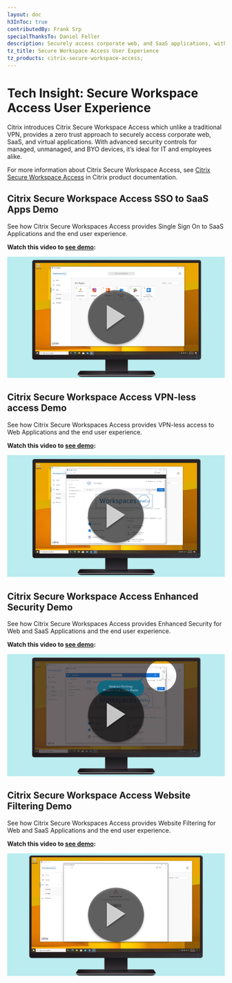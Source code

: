 ```yaml
---
layout: doc
h3InToc: true
contributedBy: Frank Srp
specialThanksTo: Daniel Feller
description: Securely access corporate web, and SaaS applications, with advanced security controls and website filtering for managed, unmanaged, and BYO devices.
tz_title: Secure Workspace Access User Experience
tz_products: citrix-secure-workspace-access;
---
```

# Tech Insight: Secure Workspace Access User Experience

Citrix introduces Citrix Secure Workspace Access which unlike a traditional VPN, provides a zero trust approach to securely access corporate web, SaaS, and virtual applications. With advanced security controls for managed, unmanaged, and BYO devices, it’s ideal for IT and employees alike.

For more information about Citrix Secure Workspace Access, see [Citrix Secure Workspace Access](/en-us/citrix-secure-workspace-access.html) in Citrix product documentation.

## Citrix Secure Workspace Access SSO to SaaS Apps Demo

See how Citrix Secure Workspaces Access provides Single Sign On to SaaS Applications and the end user experience.

**Watch this video to [see demo](https://youtu.be/F0x26hN7ZOM):**

[![Citrix Tech Insight - Citrix Secure Workspace Access SSO to SaaS Apps](/en-us/tech-zone/learn/media/tech-insights_secure-workspace-access-user-experience_saas-sso.png)](https://youtu.be/F0x26hN7ZOM)

## Citrix Secure Workspace Access VPN-less access Demo

See how Citrix Secure Workspaces Access provides VPN-less access to Web Applications and the end user experience.

**Watch this video to [see demo](https://youtu.be/pIqfoUwsbwY):**

[![Citrix Tech Insight - Citrix Secure Workspace Access VPN-less access](/en-us/tech-zone/learn/media/tech-insights_secure-workspace-access-user-experience_vpn-less.png)](https://youtu.be/pIqfoUwsbwY)

## Citrix Secure Workspace Access Enhanced Security Demo

See how Citrix Secure Workspaces Access provides Enhanced Security for Web and SaaS Applications and the end user experience.

**Watch this video to [see demo](https://youtu.be/9rT-0IIKw6M):**

[![Citrix Tech Insight - Citrix Secure Workspace Access Enhanced Security](/en-us/tech-zone/learn/media/tech-insights_secure-workspace-access-user-experience_enhanced-security.png)](https://youtu.be/9rT-0IIKw6M)

## Citrix Secure Workspace Access Website Filtering Demo

See how Citrix Secure Workspaces Access provides Website Filtering for Web and SaaS Applications and the end user experience.

**Watch this video to [see demo](https://youtu.be/KxxNA8Efuh0):**

[![Citrix Tech Insight - Citrix Secure Workspace Access Website Filtering](/en-us/tech-zone/learn/media/tech-insights_secure-workspace-access-user-experience_website-filtering.png)](https://youtu.be/KxxNA8Efuh0)
